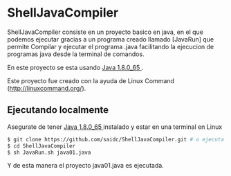 # ShellJavaCompiler
ShellJavaCompiler consiste en un proyecto basico en java, en el que podemos ejecutar gracias a un programa creado 
llamado [JavaRun] que permite Compilar y ejecutar el programa .java facilitando la ejecucion de programas java 
desde la terminal de comandos.  

En este proyecto se esta usando [ Java 1.8.0_65 ](http://www.oracle.com/technetwork/java/javase/downloads/index.html).

Este proyecto fue creado con la ayuda de Linux Command (http://linuxcommand.org/).

## Ejecutando localmente

Asegurate de tener [ Java 1.8.0_65 ](http://www.oracle.com/technetwork/java/javase/downloads/index.html) instalado y estar en una terminal en Linux 

```sh
$ git clone https://github.com/saidc/ShellJavaCompiler.git # o ejecuta tu propio fork
$ cd ShellJavaCompiler
$ sh JavaRun.sh java01.java
```
Y de esta manera el proyecto java01.java es ejecutada.
